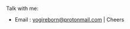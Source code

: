 Talk with me: 
- Email : yogireborn@protonmail.com | Cheers

<!---
PhaseReverse/PhaseReverse is a ✨ special ✨ repository because its `README.md` (this file) appears on your GitHub profile.
You can click the Preview link to take a look at your changes.
--->

